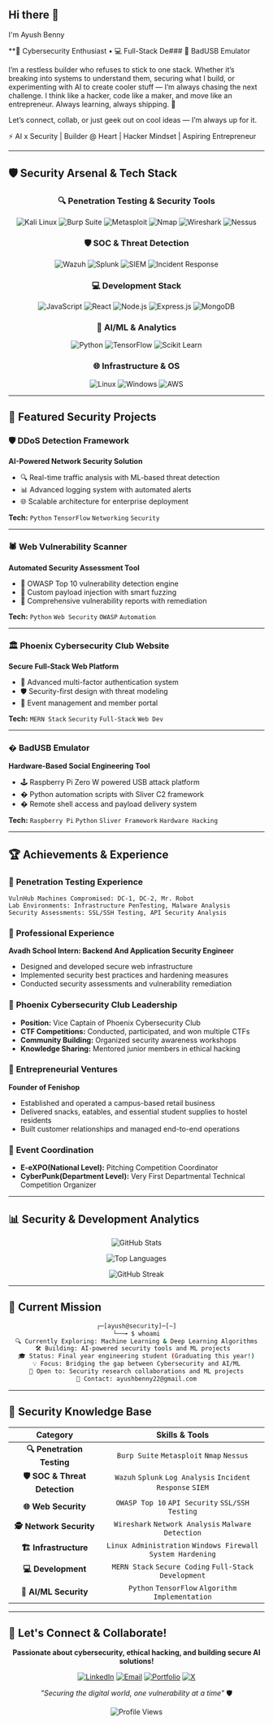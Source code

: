 ## Hi there 👋

I'm Ayush Benny

**🔐 Cybersecurity Enthusiast • 💻 Full-Stack De### 🔴 BadUSB Emulator

I’m a restless builder who refuses to stick to one stack. Whether it’s breaking into systems to understand them, securing what I build, or experimenting with AI to create cooler stuff — I’m always chasing the next challenge. I think like a hacker, code like a maker, and move like an entrepreneur. Always learning, always shipping. 🚀

Let’s connect, collab, or just geek out on cool ideas — I’m always up for it.

⚡ AI x Security | Builder @ Heart | Hacker Mindset | Aspiring Entrepreneur

---

## 🛡️ Security Arsenal & Tech Stack

<div align="center">

### 🔍 Penetration Testing & Security Tools
![Kali Linux](https://img.shields.io/badge/Kali_Linux-268BEE?style=for-the-badge&logo=kalilinux&logoColor=white)
![Burp Suite](https://img.shields.io/badge/Burp_Suite-FF6633?style=for-the-badge&logo=burpsuite&logoColor=white)
![Metasploit](https://img.shields.io/badge/Metasploit-2596CD?style=for-the-badge&logo=metasploit&logoColor=white)
![Nmap](https://img.shields.io/badge/Nmap-0078D4?style=for-the-badge&logo=nmap&logoColor=white)
![Wireshark](https://img.shields.io/badge/Wireshark-1679A7?style=for-the-badge&logo=wireshark&logoColor=white)
![Nessus](https://img.shields.io/badge/Nessus-00C176?style=for-the-badge&logo=tenable&logoColor=white)

### 🛡️ SOC & Threat Detection
![Wazuh](https://img.shields.io/badge/Wazuh-005571?style=for-the-badge&logo=wazuh&logoColor=white)
![Splunk](https://img.shields.io/badge/Splunk-000000?style=for-the-badge&logo=splunk&logoColor=white)
![SIEM](https://img.shields.io/badge/Log_Analysis-FF6B35?style=for-the-badge&logo=elasticsearch&logoColor=white)
![Incident Response](https://img.shields.io/badge/Incident_Response-DC143C?style=for-the-badge&logo=security&logoColor=white)

### 💻 Development Stack
![JavaScript](https://img.shields.io/badge/JavaScript-F7DF1E?style=for-the-badge&logo=javascript&logoColor=black)
![React](https://img.shields.io/badge/React-20232A?style=for-the-badge&logo=react&logoColor=61DAFB)
![Node.js](https://img.shields.io/badge/Node.js-43853D?style=for-the-badge&logo=node.js&logoColor=white)
![Express.js](https://img.shields.io/badge/Express.js-404D59?style=for-the-badge&logo=express&logoColor=white)
![MongoDB](https://img.shields.io/badge/MongoDB-4EA94B?style=for-the-badge&logo=mongodb&logoColor=white)

### 🤖 AI/ML & Analytics
![Python](https://img.shields.io/badge/Python-3776AB?style=for-the-badge&logo=python&logoColor=white)
![TensorFlow](https://img.shields.io/badge/TensorFlow-FF6F00?style=for-the-badge&logo=tensorflow&logoColor=white)
![Scikit Learn](https://img.shields.io/badge/scikit_learn-F7931E?style=for-the-badge&logo=scikit-learn&logoColor=white)

### 🌐 Infrastructure & OS
![Linux](https://img.shields.io/badge/Linux-FCC624?style=for-the-badge&logo=linux&logoColor=black)
![Windows](https://img.shields.io/badge/Windows-0078D6?style=for-the-badge&logo=windows&logoColor=white)
![AWS](https://img.shields.io/badge/AWS-232F3E?style=for-the-badge&logo=amazon-aws&logoColor=white)

</div>

---

## 🚀 Featured Security Projects

### 🛡️ DDoS Detection Framework
**AI-Powered Network Security Solution**
- 🔍 Real-time traffic analysis with ML-based threat detection
- 📊 Advanced logging system with automated alerts
- 🌐 Scalable architecture for enterprise deployment

**Tech:** `Python` `TensorFlow` `Networking` `Security`

---

### 🕷️ Web Vulnerability Scanner
**Automated Security Assessment Tool**
- 🔎 OWASP Top 10 vulnerability detection engine
- 🚨 Custom payload injection with smart fuzzing
- 📝 Comprehensive vulnerability reports with remediation

**Tech:** `Python` `Web Security` `OWASP` `Automation`

---

### 🏛️ Phoenix Cybersecurity Club Website
**Secure Full-Stack Web Platform**
- 🔐 Advanced multi-factor authentication system
- 🛡️ Security-first design with threat modeling
- 🎯 Event management and member portal

**Tech:** `MERN Stack` `Security` `Full-Stack` `Web Dev`

---

### � BadUSB Emulator
**Hardware-Based Social Engineering Tool**
- 🕹️ Raspberry Pi Zero W powered USB attack platform
- � Python automation scripts with Sliver C2 framework
- � Remote shell access and payload delivery system

**Tech:** `Raspberry Pi` `Python` `Sliver Framework` `Hardware Hacking`

---

## 🏆 Achievements & Experience

### 🎯 **Penetration Testing Experience**
```
VulnHub Machines Compromised: DC-1, DC-2, Mr. Robot
Lab Environments: Infrastructure PenTesting, Malware Analysis
Security Assessments: SSL/SSH Testing, API Security Analysis
```

### 🏫 **Professional Experience**
**Avadh School Intern: Backend And Application Security Engineer**
- Designed and developed secure web infrastructure
- Implemented security best practices and hardening measures
- Conducted security assessments and vulnerability remediation

### 🏅 **Phoenix Cybersecurity Club Leadership**
- **Position:** Vice Captain of Phoenix Cybersecurity Club
- **CTF Competitions:** Conducted, participated, and won multiple CTFs
- **Community Building:** Organized security awareness workshops
- **Knowledge Sharing:** Mentored junior members in ethical hacking

### 🚀 **Entrepreneurial Ventures**
**Founder of Fenishop**
- Established and operated a campus-based retail business
- Delivered snacks, eatables, and essential student supplies to hostel residents
- Built customer relationships and managed end-to-end operations

### 🎤 **Event Coordination**
- **E-eXPO(National Level):** Pitching Competition Coordinator
- **CyberPunk(Department Level):** Very First Departmental Technical Competition Organizer

---

## 📊 Security & Development Analytics

<div align="center">

![GitHub Stats](https://github-readme-stats.vercel.app/api?username=ayush2277&show_icons=true&theme=dark&hide_border=true&count_private=true&custom_title=Security%20%26%20Development%20Stats)

![Top Languages](https://github-readme-stats.vercel.app/api/top-langs/?username=ayush2277&layout=compact&theme=dark&hide_border=true&custom_title=Security%20Languages)

</div>

<div align="center">

![GitHub Streak](https://github-readme-streak-stats.herokuapp.com/?user=ayush2277&theme=dark&hide_border=true&background=0D1117&stroke=FF0000&ring=FF0000&fire=FF0000&currStreakLabel=FF0000)

</div>

---

## 🎯 Current Mission

<div align="center">

```bash
┌─[ayush@security]─[~]
└──╼ $ whoami
🔍 Currently Exploring: Machine Learning & Deep Learning Algorithms
🛠️ Building: AI-powered security tools and ML projects  
🎓 Status: Final year engineering student (Graduating this year!)
💡 Focus: Bridging the gap between Cybersecurity and AI/ML
🤝 Open to: Security research collaborations and ML projects
📧 Contact: ayushbenny22@gmail.com
```

</div>

---

## 🔐 Security Knowledge Base

<div align="center">

| **Category** | **Skills & Tools** |
|:---:|:---:|
| **🔍 Penetration Testing** | `Burp Suite` `Metasploit` `Nmap` `Nessus` |
| **🛡️ SOC & Threat Detection** | `Wazuh` `Splunk` `Log Analysis` `Incident Response` `SIEM` |
| **🌐 Web Security** | `OWASP Top 10` `API Security` `SSL/SSH Testing` |
| **🕵️ Network Security** | `Wireshark` `Network Analysis` `Malware Detection` |
| **🏗️ Infrastructure** | `Linux Administration` `Windows Firewall` `System Hardening` |
| **💻 Development** | `MERN Stack` `Secure Coding` `Full-Stack Development` |
| **🤖 AI/ML Security** | `Python` `TensorFlow` `Algorithm Implementation` |

</div>

---

## 🤝 Let's Connect & Collaborate!

<div align="center">

**Passionate about cybersecurity, ethical hacking, and building secure AI solutions!**

[![LinkedIn](https://img.shields.io/badge/LinkedIn-0077B5?style=for-the-badge&logo=linkedin&logoColor=white)](https://www.linkedin.com/in/ayush-benny-a962a7254/)
[![Email](https://img.shields.io/badge/Email-D14836?style=for-the-badge&logo=gmail&logoColor=white)](mailto:ayushbenny22@gmail.com)
[![Portfolio](https://img.shields.io/badge/Portfolio-FF0000?style=for-the-badge&logo=hackthebox&logoColor=white)](#)
[![X](https://img.shields.io/badge/X-000000?style=for-the-badge&logo=x&logoColor=white)](https://x.com/AyushBenny7)

*"Securing the digital world, one vulnerability at a time"* 🛡️

![Profile Views](https://komarev.com/ghpvc/?username=ayush2277&color=red&style=flat-square&label=Profile+Views)

</div>
